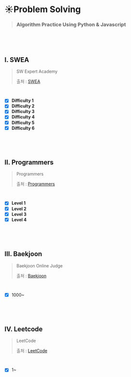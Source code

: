# :sunny:Problem Solving

>### Algorithm Practice Using Python & Javascript
>

​        

​           

## I. SWEA

> SW Expert Academy
>
> 출처 : [SWEA](https://swexpertacademy.com/main/code/problem/problemList.do)

​          

- [x] **Difficulty 1**
- [x] **Difficulty 2**
- [x] **Difficulty 3**
- [x] **Difficulty 4**
- [x] **Difficulty 5**
- [x] **Difficulty 6**

​       

​       

## II.  Programmers

> Programmers
>
> 출처 : [Programmers](https://programmers.co.kr/learn/challenges?tab=all_challenges)

​       

- [x] **Level 1**
- [x] **Level 2**
- [x] **Level 3**
- [x] **Level 4**

​      

​        

## III.  Baekjoon

>Baekjoon Online Judge
>
>출처 : [Baekjoon](https://www.acmicpc.net/)

​          

- [x] 1000~

​      

​        

## IV.  Leetcode

>LeetCode
>
>출처 : [LeetCode](https://Leetcode.com/)

​
- [x] 1~ 
